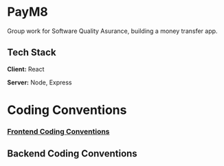 
# PayM8

Group work for Software Quality Asurance, building a money transfer app. 

<!-- ## Features

- Light/dark mode toggle
- Live previews
- Fullscreen mode
- Cross platform -->

## Tech Stack

**Client:** React 

**Server:** Node, Express


<!-- ## Demo

Insert gif or link to demo -->

<!-- 
## Environment Variables

To run this project, you will need to add the following environment variables to your .env file

`API_KEY`

`ANOTHER_API_KEY` -->


# Coding Conventions


### [Frontend Coding Conventions](/Documentation/front-end-coding-conventions.md)


## Backend Coding Conventions



